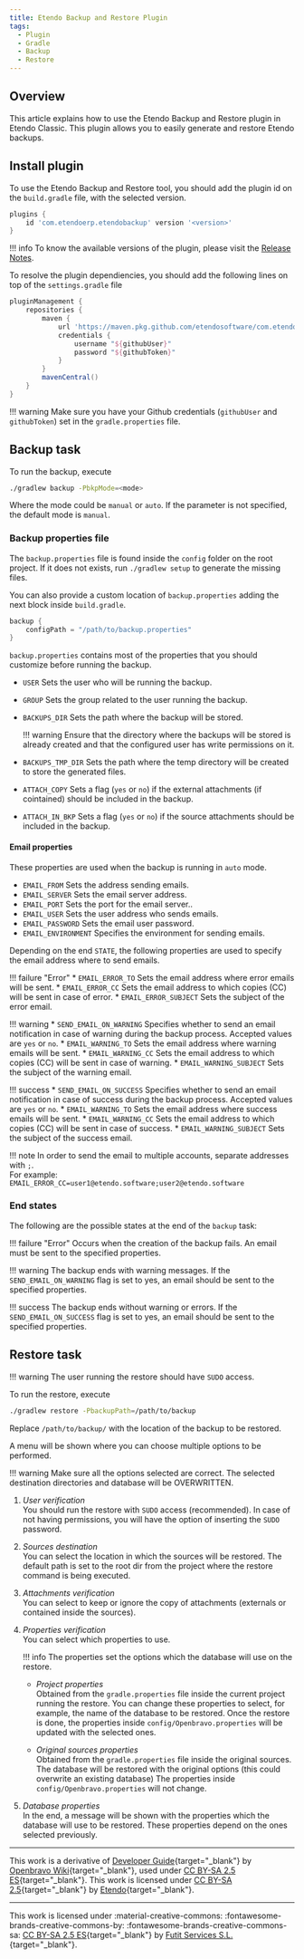 ```yaml
---
title: Etendo Backup and Restore Plugin
tags: 
  - Plugin
  - Gradle
  - Backup
  - Restore
---
```


## Overview

This article explains how to use the Etendo Backup and Restore plugin in Etendo Classic. This plugin allows you to easily generate and restore Etendo backups.

## Install plugin

To use the Etendo Backup and Restore tool, you should add the plugin id on the `build.gradle` file, with the selected version.

``` groovy  title="build.gradle"
plugins {
    id 'com.etendoerp.etendobackup' version '<version>'
}
```

!!! info
    To know the available versions of the plugin, please visit the [Release Notes](../../../whats-new/release-notes/etendo-classic/plugins/etendo-backup-restore-plugin/release-notes.md).

To resolve the plugin dependiencies, you should add the following lines on top of the `settings.gradle` file

``` groovy  title="settings.gradle"
pluginManagement {
    repositories {
        maven {
            url 'https://maven.pkg.github.com/etendosoftware/com.etendoerp.etendobackup'
            credentials {
                username "${githubUser}"
                password "${githubToken}"
            }
        }
        mavenCentral()
    }
}
```

!!! warning
    Make sure you have your Github credentials (`githubUser` and `githubToken`) set in the `gradle.properties` file.

## Backup task

To run the backup, execute

``` bash title="Terminal"
./gradlew backup -PbkpMode=<mode>
```

Where the mode could be `manual` or `auto`. If the parameter is not specified, the default mode is `manual`.

### Backup properties file

The `backup.properties` file is found inside the `config` folder on the root project.
If it does not exists, run `./gradlew setup` to generate the missing files.

You can also provide a custom location of `backup.properties` adding the next block inside `build.gradle`.
``` groovy title="build.gradle"
backup {
    configPath = "/path/to/backup.properties"
}
```

`backup.properties` contains most of the properties that you should customize before running the backup.

* `USER`
Sets the user who will be running the backup.

* `GROUP`
Sets the group related to the user running the backup.

* `BACKUPS_DIR`
Sets the path where the backup will be stored.

    !!! warning
        Ensure that the directory where the backups will be stored is already created and that the configured user has write permissions on it.

* `BACKUPS_TMP_DIR`
Sets the path where the temp directory will be created to store the generated files.

* `ATTACH_COPY`
Sets a flag (`yes` or `no`) if the external attachments (if cointained) should be included in the backup.

* `ATTACH_IN_BKP`
Sets a flag (`yes` or `no`) if the source attachments should be included in the backup.

#### Email properties

These properties are used when the backup is running in `auto` mode.

* `EMAIL_FROM`
Sets the address sending emails.
* `EMAIL_SERVER`
Sets the email server address.
* `EMAIL_PORT`
Sets the port for the email server..
* `EMAIL_USER`
Sets the user address who sends emails.
* `EMAIL_PASSWORD`
Sets the email user password.
* `EMAIL_ENVIRONMENT`
Specifies the environment for sending emails.

Depending on the end `STATE`, the following properties are used to specify the email address where to send emails.

!!! failure "Error" 
    * `EMAIL_ERROR_TO`
      Sets the email address where error emails will be sent.
    * `EMAIL_ERROR_CC`
      Sets the email address to which copies (CC) will be sent in case of error.
    * `EMAIL_ERROR_SUBJECT`
      Sets the subject of the error email.

!!! warning 
    * `SEND_EMAIL_ON_WARNING`
      Specifies whether to send an email notification in case of warning during the backup process. Accepted values are `yes` or `no`.
    * `EMAIL_WARNING_TO`
      Sets the email address where warning emails will be sent.
    * `EMAIL_WARNING_CC`
      Sets the email address to which copies (CC) will be sent in case of warning.
    * `EMAIL_WARNING_SUBJECT`
      Sets the subject of the warning email.

!!! success 
    * `SEND_EMAIL_ON_SUCCESS`
      Specifies whether to send an email notification in case of success during the backup process. Accepted values are `yes` or `no`.
    * `EMAIL_WARNING_TO`
      Sets the email address where success emails will be sent.
    * `EMAIL_WARNING_CC`
      Sets the email address to which copies (CC) will be sent in case of success.
    * `EMAIL_WARNING_SUBJECT`
      Sets the subject of the success email.

!!! note
    In order to send the email to multiple accounts, separate addresses with `;`.<br>
    For example: `EMAIL_ERROR_CC=user1@etendo.software;user2@etendo.software`

### End states
The following are the possible states at the end of the `backup` task:

!!! failure "Error" 
    Occurs when the creation of the backup fails. An email must be sent to the specified properties.

!!! warning
    The backup ends with warning messages. If the `SEND_EMAIL_ON_WARNING` flag is set to yes, an email should be sent to the specified properties.

!!! success
    The backup ends without warning or errors. If the `SEND_EMAIL_ON_SUCCESS` flag is set to yes, an email should be sent to the specified properties.

## Restore task

!!! warning
    The user running the restore should have `SUDO` access.

To run the restore, execute

``` bash title="Terminal"
./gradlew restore -PbackupPath=/path/to/backup
```

Replace `/path/to/backup/` with the location of the backup to be restored.

A menu will be shown where you can choose multiple options to be performed.

!!! warning
    Make sure all the options selected are correct. The selected destination directories and database will be OVERWRITTEN.

1. *User verification*<br>
  You should run the restore with `SUDO` access (recommended). In case of not having permissions, you will have the option of inserting the `SUDO` password.

2. *Sources destination*<br>
  You can select the location in which the sources will be restored. The default path is set to the root dir from the project where the restore command is being executed.

3. *Attachments verification*<br>
  You can select to keep or ignore the copy of attachments (externals or contained inside the sources).

4. *Properties verification*<br>
  You can select which properties to use.

    !!! info
        The properties set the options which the database will use on the restore.

    - *Project properties*<br>
      Obtained from the `gradle.properties` file inside the current project running the restore. 
      You can change these properties to select, for example, the name of the database to be restored.
      Once the restore is done, the properties inside `config/Openbravo.properties` will be updated with the selected ones.

    - *Original sources properties*<br>
      Obtained from the `gradle.properties` file inside the original sources.
      The database will be restored with the original options (this could overwrite an existing database)
      The properties inside `config/Openbravo.properties` will not change.

5. *Database properties*<br>
  In the end, a message will be shown with the properties which the database will use to be restored. These properties depend on the ones selected previously.

---

This work is a derivative of [Developer Guide](https://wiki.openbravo.com/wiki/Category:Developers_Guide){target="\_blank"} by [Openbravo Wiki](http://wiki.openbravo.com/wiki/Welcome_to_Openbravo){target="\_blank"}, used under [CC BY-SA 2.5 ES](https://creativecommons.org/licenses/by-sa/2.5/es/){target="\_blank"}. This work is licensed under [CC BY-SA 2.5](https://creativecommons.org/licenses/by-sa/2.5/){target="\_blank"} by [Etendo](https://etendo.software){target="\_blank"}.

---
This work is licensed under :material-creative-commons: :fontawesome-brands-creative-commons-by: :fontawesome-brands-creative-commons-sa: [ CC BY-SA 2.5 ES](https://creativecommons.org/licenses/by-sa/2.5/es/){target="_blank"} by [Futit Services S.L.](https://etendo.software){target="_blank"}.